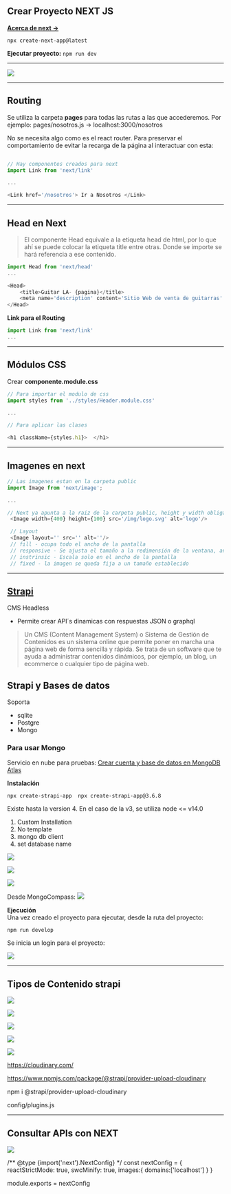 
## **Crear Proyecto NEXT JS**

[**Acerca de next ->**](./ABOUT_NEXT.md)

```npx create-next-app@latest```

**Ejecutar proyecto:** ```npm run dev```

---

<img src="./doc/img/estructura.jpg"/>

---

## **Routing**

Se utiliza la carpeta **pages** para todas las rutas a las que accederemos.
Por ejemplo: pages/nosotros.js -> localhost:3000/nosotros

No se necesita algo como es el react router. Para preservar el comportamiento de evitar la recarga de la página al interactuar con esta:

```js

// Hay componentes creados para next
import Link from 'next/link'

...

<Link href='/nosotros'> Ir a Nosotros </Link>

```

---

## **Head en Next**
> El componente Head equivale a la etiqueta head de html, por lo que ahí se puede colocar la etiqueta title entre otras. 
> Donde se importe se hará referencia a ese contenido.

```js
import Head from 'next/head'
...

<Head> 
    <title>Guitar LA- {pagina}</title>
    <meta name='description' content='Sitio Web de venta de guitarras' />
</Head>
```

**Link para el Routing**
```js
import Link from 'next/link'
...

```

---

## **Módulos CSS**
Crear **componente.module.css**

```js
// Para importar el modulo de css
import styles from '../styles/Header.module.css'

...

// Para aplicar las clases

<h1 className={styles.h1}>  </h1>
```
---

## **Imagenes en next**

```js
// Las imagenes estan en la carpeta public
import Image from 'next/image';

...

// Next ya apunta a la raiz de la carpeta public, height y width obligatorio
 <Image width={400} height={100} src='/img/logo.svg' alt='logo'/>

 // Layout
 <Image layout='' src='' alt=''/>
 // fill - ocupa todo el ancho de la pantalla
 // responsive - Se ajusta el tamaño a la redimensión de la ventana, ancho y alto
 // instrinsic - Escala solo en el ancho de la pantalla
 // fixed - la imagen se queda fija a un tamaño establecido

```

---

## [**Strapi**](https://strapi.io/)
CMS Headless 
- Permite crear API´s dinamicas con respuestas JSON o graphql

> Un CMS (Content Management System) o Sistema de Gestión de Contenidos es un sistema online que permite poner en marcha una página web de forma sencilla y rápida. Se trata de un software que te ayuda a administrar contenidos dinámicos, por ejemplo, un blog, un ecommerce o cualquier tipo de página web.


## **Strapi y Bases de datos**
Soporta
- sqlite
- Postgre
- Mongo

### **Para usar Mongo**
Servicio en nube para pruebas:
[Crear cuenta y base de datos en MongoDB Atlas](https://www.mongodb.com/atlas/database)

**Instalación** <br>

```npx create-strapi-app  npx create-strapi-app@3.6.8```

Existe hasta la version 4. En el caso de la v3, se utiliza node <= v14.0

1. Custom Installation
2. No template
3. mongo db client
4. set database name

![](doc/img/mongo_strapi.jpg)

![](doc/img/mongo_connect.jpg)

![](doc/img/string_connection.jpg)

Desde MongoCompass:
![](doc/img/mongo_connection_string.jpg)

**Ejecución** <br>
Una vez creado el proyecto para ejecutar, desde la ruta del proyecto: <br>

```npm run develop```

Se inicia un login para el proyecto:

![](./doc/img/strapi-login.jpg)

---

## **Tipos de Contenido strapi**

![](doc/img/1.jpg)

![](doc/img/2.jpg)

![](doc/img/3.jpg)

![](doc/img/4.jpg)

![](doc/img/5.jpg)

https://cloudinary.com/

https://www.npmjs.com/package/@strapi/provider-upload-cloudinary

npm i @strapi/provider-upload-cloudinary

config/plugins.js

---

## Consultar APIs con NEXT

![](doc/img/10.jpg)


/** @type {import('next').NextConfig} */
const nextConfig = {
  reactStrictMode: true,
  swcMinify: true,
  images:{
    domains:['localhost']
  }
}

module.exports = nextConfig
